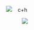 ![](https://pixelbank.neocities.org/decome/kitties/40ea9b02.gif)  ︎︎ ︎︎︎ ︎︎ ︎︎c+h

︎ ︎︎ ︎︎ ︎︎ ︎︎ ︎︎︎︎ ︎︎ ︎︎ ︎︎
︎︎ ︎︎︎ ![](https://i.pinimg.com/736x/7a/09/b5/7a09b5221ed9ba725dad22c82b5a5a3c.jpg)

︎ ︎︎ ︎︎ ︎︎ ︎︎ ︎︎︎
